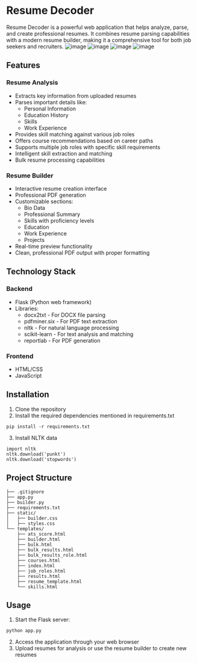 # Resume Decoder
Resume Decoder is a powerful web application that helps analyze, parse, and create professional resumes. It combines resume parsing capabilities with a modern resume builder, making it a comprehensive tool for both job seekers and recruiters.
![image](https://github.com/user-attachments/assets/9dd13f07-ff3a-4c75-ab02-d0dd99a46218)
![image](https://github.com/user-attachments/assets/81e5c521-7d17-4f7e-ad42-ab8bd2088e47)
![image](https://github.com/user-attachments/assets/d069cecf-6c2f-42a8-99ac-60fd0367fa5c)
![image](https://github.com/user-attachments/assets/e3db43f8-068d-4911-9c4c-d4fc166b4ce6)

## Features
### Resume Analysis
- Extracts key information from uploaded resumes
- Parses important details like:
  - Personal Information
  - Education History
  - Skills
  - Work Experience
- Provides skill matching against various job roles
- Offers course recommendations based on career paths
- Supports multiple job roles with specific skill requirements
- Intelligent skill extraction and matching
- Bulk resume processing capabilities
### Resume Builder
- Interactive resume creation interface
- Professional PDF generation
- Customizable sections:
  - Bio Data
  - Professional Summary
  - Skills with proficiency levels
  - Education
  - Work Experience
  - Projects
- Real-time preview functionality
- Clean, professional PDF output with proper formatting
## Technology Stack
### Backend
- Flask (Python web framework)
- Libraries:
  - docx2txt - For DOCX file parsing
  - pdfminer.six - For PDF text extraction
  - nltk - For natural language processing
  - scikit-learn - For text analysis and matching
  - reportlab - For PDF generation
### Frontend
- HTML/CSS
- JavaScript
## Installation
1. Clone the repository
2. Install the required dependencies mentioned in requirements.txt
```
pip install -r requirements.txt
```
3. Install NLTK data
```
import nltk
nltk.download('punkt')
nltk.download('stopwords')

```
## Project Structure
```
├── .gitignore
├── app.py
├── builder.py
├── requirements.txt
├── static/         
│   ├── builder.css
│   ├── styles.css      
└── templates/        
    ├── ats_score.html
    ├── builder.html  
    ├── bulk.html     
    ├── bulk_results.html 
    ├── bulk_results_role.html
    ├── courses.html        
    ├── index.html          
    ├── job_roles.html      
    ├── results.html        
    ├── resume_template.html
    └── skills.html         
```
## Usage
1. Start the Flask server:
```
python app.py
```
2. Access the application through your web browser
3. Upload resumes for analysis or use the resume builder to create new resumes
